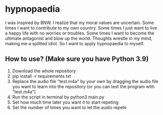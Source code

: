 # hypnopaedia
I was inspired by BNW. I realize that my moral values are uncertain. Some times I want to contribute to my own country. Some times I just want to live a happy life with no worries or troubles. Some times I want to become the ultimate antagonist and blow up the world. Thoughts wrestle in my mind, making me a splitted idiot. So I want to apply hypnopaedia to myself.

## How to use? (Make sure you have Python 3.9)
1. Download the whole repository
2. pip install -r requirements.txt
3. Replace the audio file "test.m4a" by your own by dragging the audio file you want to learn into the repository (or you can test the program with "test.m4a")
4. Run the script in terminal by python3 main.py
5. Set how much time later you want it to start repeting
6. Set the number of times you want to let the audio repete
